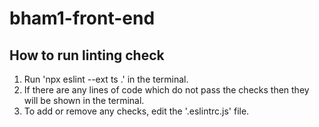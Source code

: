 # bham1-front-end

How to run linting check
---
1. Run 'npx eslint --ext ts .' in the terminal.
2. If there are any lines of code which do not pass the checks then they will be shown in the terminal.
3. To add or remove any checks, edit the '.eslintrc.js' file.